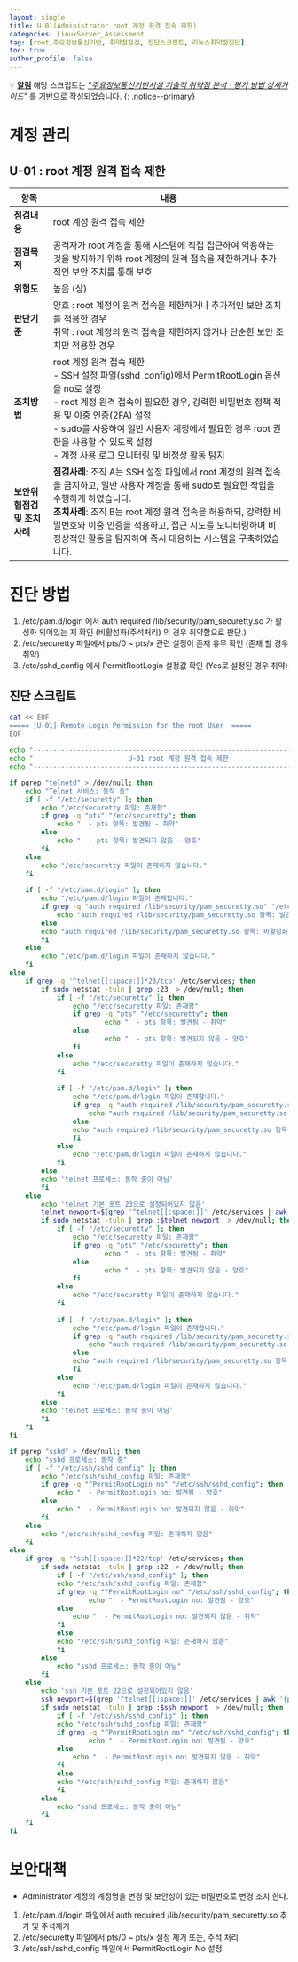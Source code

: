 ```yaml
---
layout: single
title: U-01(Administrator root 계정 원격 접속 제한)
categories: LinuxServer_Assessment
tag: [root,주요정보통신기반, 취약점점검, 진단스크립트, 리눅스취약점진단]
toc: true
author_profile: false
---
```


💡 **<u>알림</u>** 해당 스크립트는 <u style="font-style: italic;">"주요정보통신기반시설 기술적 취약점 분석ㆍ평가 방법 상세가이드"</u> 를 기반으로 작성되었습니다.
{: .notice--primary} 

# 계정 관리
## U-01 : root 계정 원격 접속 제한

| 항목 | 내용 |
|------|------|
| **점검내용** | root 계정 원격 접속 제한 |
| **점검목적** | 공격자가 root 계정을 통해 시스템에 직접 접근하여 악용하는 것을 방지하기 위해 root 계정의 원격 접속을 제한하거나 추가적인 보안 조치를 통해 보호 |
| **위험도** | 높음 (상) |
| **판단기준** | 양호 : root 계정의 원격 접속을 제한하거나 추가적인 보안 조치를 적용한 경우<br>취약 : root 계정의 원격 접속을 제한하지 않거나 단순한 보안 조치만 적용한 경우 |
| **조치방법** | root 계정 원격 접속 제한<br>- SSH 설정 파일(sshd_config)에서 PermitRootLogin 옵션을 no로 설정<br>- root 계정 원격 접속이 필요한 경우, 강력한 비밀번호 정책 적용 및 이중 인증(2FA) 설정<br>- sudo를 사용하여 일반 사용자 계정에서 필요한 경우 root 권한을 사용할 수 있도록 설정<br>- 계정 사용 로그 모니터링 및 비정상 활동 탐지 |
| **보안위협점검 및 조치사례** | **점검사례**: 조직 A는 SSH 설정 파일에서 root 계정의 원격 접속을 금지하고, 일반 사용자 계정을 통해 sudo로 필요한 작업을 수행하게 하였습니다.<br>**조치사례**: 조직 B는 root 계정 원격 접속을 허용하되, 강력한 비밀번호와 이중 인증을 적용하고, 접근 시도를 모니터링하며 비정상적인 활동을 탐지하여 즉시 대응하는 시스템을 구축하였습니다. |

# 진단 방법

1. /etc/pam.d/login 에서 auth required /lib/security/pam_securetty.so 가 활성화 되어있는 지 확인 (비활성화(주석처리) 의 경우 취약함으로 판단.)
2. /etc/securetty 파일에서 pts/0 ~ pts/x 관련 설정이 존재 유무 확인 (존재 할 경우 취약)
3. /etc/sshd_config 에서 PermitRootLogin 설정값 확인 (Yes로 설정된 경우 취약)

## 진단 스크립트

```bash
cat << EOF
===== [U-01] Remote Login Permission for the root User  =====
EOF
 
echo "--------------------------------------------------------------------------" 
echo "                        U-01 root 계정 원격 접속 제한                         " 
echo "--------------------------------------------------------------------------"

if pgrep "telnetd" > /dev/null; then
    echo "Telnet 서비스: 동작 중"
    if [ -f "/etc/securetty" ]; then
        echo "/etc/securetty 파일: 존재함"
        if grep -q "pts" "/etc/securetty"; then
            echo "  - pts 항목: 발견됨 - 취약"
        else
            echo "  - pts 항목: 발견되지 않음 - 양호"
        fi
    else
    	echo "/etc/securetty 파일이 존재하지 않습니다."
    fi
    
    if [ -f "/etc/pam.d/login" ]; then
    	echo "/etc/pam.d/login 파일이 존재합니다."
    	if grep -q "auth required /lib/security/pam_securetty.so" "/etc/pam.d/login"; then
    	    echo "auth required /lib/security/pam_securetty.so 항목: 발견됨 - 양호."
    	else
   	    echo "auth required /lib/security/pam_securetty.so 항목: 비활성화 - 취약."
    	fi
    else
    	echo "/etc/pam.d/login 파일이 존재하지 않습니다."    
    fi
else
    if grep -q '^telnet[[:space:]]*23/tcp' /etc/services; then
        if sudo netstat -tuln | grep :23  > /dev/null; then
            if [ -f "/etc/securetty" ]; then
                echo "/etc/securetty 파일: 존재함"
        	    if grep -q "pts" "/etc/securetty"; then
            	        echo "  - pts 항목: 발견됨 - 취약"
        	    else
            	        echo "  - pts 항목: 발견되지 않음 - 양호"
        	    fi
            else
    	        echo "/etc/securetty 파일이 존재하지 않습니다."
            fi
  
            if [ -f "/etc/pam.d/login" ]; then
    	        echo "/etc/pam.d/login 파일이 존재합니다."
    	        if grep -q "auth required /lib/security/pam_securetty.so" "/etc/pam.d/login"; then
    	            echo "auth required /lib/security/pam_securetty.so 항목: 발견됨 - 양호."
    	        else
   	            echo "auth required /lib/security/pam_securetty.so 항목: 비활성화 - 취약."
    	        fi
            else
    	        echo "/etc/pam.d/login 파일이 존재하지 않습니다."    
            fi
        else
	    echo 'telnet 프로세스: 동작 중이 아님'
        fi
    else
        echo 'telnet 기본 포트 23으로 설정되어있지 않음'
        telnet_newport=$(grep '^telnet[[:space:]]' /etc/services | awk '{print $2}' | cut -d'/' -f1)
        if sudo netstat -tuln | grep :$telnet_newport  > /dev/null; then
            if [ -f "/etc/securetty" ]; then
                echo "/etc/securetty 파일: 존재함"
        	    if grep -q "pts" "/etc/securetty"; then
            	        echo "  - pts 항목: 발견됨 - 취약"
        	    else
            	        echo "  - pts 항목: 발견되지 않음 - 양호"
        	    fi
            else
    	        echo "/etc/securetty 파일이 존재하지 않습니다."
            fi
  
            if [ -f "/etc/pam.d/login" ]; then
    	        echo "/etc/pam.d/login 파일이 존재합니다."
    	        if grep -q "auth required /lib/security/pam_securetty.so" "/etc/pam.d/login"; then
    	            echo "auth required /lib/security/pam_securetty.so 항목: 발견됨 - 양호."
    	        else
   	            echo "auth required /lib/security/pam_securetty.so 항목: 비활성화 - 취약."
    	        fi
            else
    	        echo "/etc/pam.d/login 파일이 존재하지 않습니다."    
            fi
        else
	    echo 'telnet 프로세스: 동작 중이 아님'
        fi
    fi
fi

if pgrep "sshd" > /dev/null; then
    echo "sshd 프로세스: 동작 중"
    if [ -f "/etc/ssh/sshd_config" ]; then
        echo "/etc/ssh/sshd_config 파일: 존재함"
        if grep -q "^PermitRootLogin no" "/etc/ssh/sshd_config"; then
            echo "  - PermitRootLogin no: 발견됨 - 양호"
        else
            echo "  - PermitRootLogin no: 발견되지 않음 - 취약"
        fi
    else
        echo "/etc/ssh/sshd_config 파일: 존재하지 않음"
    fi
else
    if grep -q '^ssh[[:space:]]*22/tcp' /etc/services; then
    	if sudo netstat -tuln | grep :22  > /dev/null; then
    	    if [ -f "/etc/ssh/sshd_config" ]; then
        	echo "/etc/ssh/sshd_config 파일: 존재함"
        	if grep -q "^PermitRootLogin no" "/etc/ssh/sshd_config"; then
                    echo "  - PermitRootLogin no: 발견됨 - 양호"
        	else
           	    echo "  - PermitRootLogin no: 발견되지 않음 - 취약"
        	fi
    	    else
        	echo "/etc/ssh/sshd_config 파일: 존재하지 않음"
    	    fi
    	else
    	    echo "sshd 프로세스: 동작 중이 아님"
    	fi
    else
        echo 'ssh 기본 포트 22으로 설정되어있지 않음'
        ssh_newport=$(grep '^telnet[[:space:]]' /etc/services | awk '{print $2}' | cut -d'/' -f1)
        if sudo netstat -tuln | grep :$ssh_newport  > /dev/null; then
            if [ -f "/etc/ssh/sshd_config" ]; then
        	echo "/etc/ssh/sshd_config 파일: 존재함"
        	if grep -q "^PermitRootLogin no" "/etc/ssh/sshd_config"; then
                    echo "  - PermitRootLogin no: 발견됨 - 양호"
        	else
           	    echo "  - PermitRootLogin no: 발견되지 않음 - 취약"
        	fi
    	    else
        	echo "/etc/ssh/sshd_config 파일: 존재하지 않음"
    	    fi
    	else
    	    echo "sshd 프로세스: 동작 중이 아님"
    	fi
    fi
fi
```

# 보안대책
- Administrator 계정의 계정명을 변경 및 보안성이 있는 비밀번호로 변경 조치 한다.

1. /etc/pam.d/login 파일에서 auth required /lib/security/pam_securetty.so 추가 및 주석제거
2. /etc/securetty 파일에서 pts/0 ~ pts/x 설정 제거 또는, 주석 처리
3. /etc/ssh/sshd_config 파일에서 PermitRootLogin No 설정